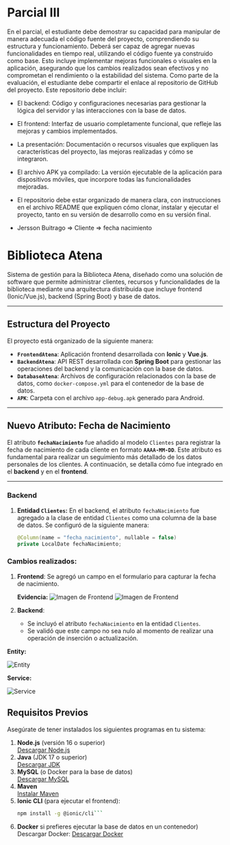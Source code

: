 # Parcial III

En el parcial, el estudiante debe demostrar su capacidad para manipular de manera adecuada el código fuente del proyecto, comprendiendo su estructura y funcionamiento. Deberá ser capaz de agregar nuevas funcionalidades en tiempo real, utilizando el código fuente ya construido como base. Esto incluye implementar mejoras funcionales o visuales en la aplicación, asegurando que los cambios realizados sean efectivos y no comprometan el rendimiento o la estabilidad del sistema. Como parte de la evaluación, el estudiante debe compartir el enlace al repositorio de GitHub del proyecto. Este repositorio debe incluir:

  
- El backend: Código y configuraciones necesarias para gestionar la lógica del servidor y las interacciones con la base de datos.
- El frontend: Interfaz de usuario completamente funcional, que refleje las mejoras y cambios implementados.
- La presentación: Documentación o recursos visuales que expliquen las características del proyecto, las mejoras realizadas y cómo se integraron.
- El archivo APK ya compilado: La versión ejecutable de la aplicación para dispositivos móviles, que incorpore todas las funcionalidades mejoradas.
- El repositorio debe estar organizado de manera clara, con instrucciones en el archivo README que expliquen cómo clonar, instalar y ejecutar el proyecto, tanto en su versión de desarrollo como en su versión final.

- Jersson Buitrago => Cliente => fecha nacimiento

# **Biblioteca Atena**

Sistema de gestión para la Biblioteca Atena, diseñado como una solución de software que permite administrar clientes, recursos y funcionalidades de la biblioteca mediante una arquitectura distribuida que incluye frontend (Ionic/Vue.js), backend (Spring Boot) y base de datos.

---

## **Estructura del Proyecto**

El proyecto está organizado de la siguiente manera:

- **`FrontendAtena`**: Aplicación frontend desarrollada con **Ionic** y **Vue.js**.
- **`BackendAtena`**: API REST desarrollada con **Spring Boot** para gestionar las operaciones del backend y la comunicación con la base de datos.
- **`DatabaseAtena`**: Archivos de configuración relacionados con la base de datos, como `docker-compose.yml` para el contenedor de la base de datos.
- **`APK`**: Carpeta con el archivo `app-debug.apk` generado para Android.

---

## **Nuevo Atributo: Fecha de Nacimiento**

El atributo **`fechaNacimiento`** fue añadido al modelo `Clientes` para registrar la fecha de nacimiento de cada cliente en formato **`AAAA-MM-DD`**. Este atributo es fundamental para realizar un seguimiento más detallado de los datos personales de los clientes. A continuación, se detalla cómo fue integrado en el **backend** y en el **frontend**.

---

### **Backend**

1. **Entidad `Clientes`:**
   En el backend, el atributo `fechaNacimiento` fue agregado a la clase de entidad `Clientes` como una columna de la base de datos. Se configuró de la siguiente manera:
   ```java
   @Column(name = "fecha_nacimiento", nullable = false)
   private LocalDate fechaNacimiento;

### **Cambios realizados:**
1. **Frontend**: Se agregó un campo en el formulario para capturar la fecha de nacimiento.
   
   **Evidencia:**
   ![Imagen de Frontend](Biblioteca-Atena-main/img/front.png)
   ![Imagen de Frontend](Biblioteca-Atena-main/img/frontend.png)
   
2. **Backend**:
   - Se incluyó el atributo `fechaNacimiento` en la entidad `Clientes`.
   - Se validó que este campo no sea nulo al momento de realizar una operación de inserción o actualización.
  
**Entity:**
  
  ![Entity](Biblioteca-Atena-main/img/entity.png)

  **Service:**

  ![Service](Biblioteca-Atena-main/img/service.png)


## **Requisitos Previos**

Asegúrate de tener instalados los siguientes programas en tu sistema:

1. **Node.js** (versión 16 o superior)  
   [Descargar Node.js](https://nodejs.org)  
2. **Java** (JDK 17 o superior)  
   [Descargar JDK](https://www.oracle.com/java/technologies/javase-jdk17-downloads.html)  
3. **MySQL** (o Docker para la base de datos)  
   [Descargar MySQL](https://dev.mysql.com/downloads/)  
4. **Maven**  
   [Instalar Maven](https://maven.apache.org/install.html)  
5. **Ionic CLI** (para ejecutar el frontend):  
   ```bash
   npm install -g @ionic/cli```
6. **Docker** si prefieres ejecutar la base de datos en un contenedor)
Descargar Docker: [Descargar Docker](https://docs.docker.com/get-docker/)


